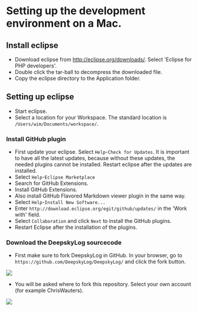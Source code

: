 # Setting up the development environment on a Mac.

## Install eclipse

+ Download eclipse from [](http:/eclipse.org/downloads/) http://eclipse.org/downloads/. Select 'Eclipse for PHP developers'.
+ Double click the tar-ball to decompress the downloaded file.
+ Copy the eclipse directory to the Application folder.

## Setting up eclipse

+ Start eclipse.
+ Select a location for your Workspace. The standard location is `/Users/wim/Documents/workspace/`.

### Install GitHub plugin
+ First update your eclipse. Select `Help`-`Check for Updates`. It is important to have all the latest updates, because without these updates, the needed plugins cannot be installed. Restart eclipse after the updates are installed.
+ Select `Help`-`Eclipse Marketplace`
+ Search for GitHub Extensions.
+ Install GitHub Extensions.
+ Also install GitHub Flavored Markdown viewer plugin in the same way.
+ Select `Help`-`Install New Software...`
+ Enter `http://download.eclipse.org/egit/github/updates/` in the 'Work with' field.
+ Select `Collaboration` and click `Next` to install the GitHub plugins.
+ Restart Eclipse after the installation of the plugins.

### Download the DeepskyLog sourcecode
+ First make sure to fork DeepskyLog in GitHub. In your browser, go to `https://github.com/DeepskyLog/DeepskyLog/` and click the fork button.

![](/lhome/wim/Documents/Astronomy/DeepskyLog/Articles/HowTos/fork1.png) 

+ You will be asked where to fork this repository. Select your own account (for example ChrisWauters).

![](/lhome/wim/Documents/Astronomy/DeepskyLog/Articles/HowTos/fork2.png) 

